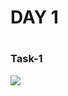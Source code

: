 <h1>DAY 1<h1>
  
<h3>Task-1</h3>
<img src="https://github.com/user-attachments/assets/eb059397-c907-4be0-a9a0-89aef8874aeb"/>

